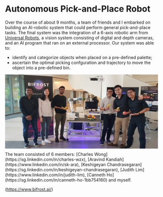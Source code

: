 # Autonomous Pick-and-Place Robot

Over the course of about 9 months, a team of friends and I embarked on building an AI-robotic system that could perform general 
pick-and-place tasks. The final system was the integration of a 6-axis robotic arm from [Universal Robots](https://www.universal-robots.com/),
a vision system consisting of digital and depth cameras, and an AI program that ran on an external processor. Our system was able to:

* identify and categorize objects when placed on a pre-defined palette;
* ascertain the optimal picking confguration and trajectory to move the object into a pre-defined bin.


<img align="left" src="team_photo.jpg">
<br/><br/><br/><br/><br/><br/><br/><br/><br/><br/><br/><br/><br/><br/><br/>
The team consisted of 6 members: [Charles Wong](https://sg.linkedin.com/in/charles-wzx), 
[Aravind Kandiah](https://www.linkedin.com/in/sk-ara), 
[Keshigeyan Chandrasegaran](https://sg.linkedin.com/in/keshigeyan-chandrasegaran), 
[Judith Lim](https://www.linkedin.com/in/judith-lim), [Canneth Ho](https://sg.linkedin.com/in/canneth-ho-1bb754160)
and myself. 


(https://www.bifrost.ai/)

